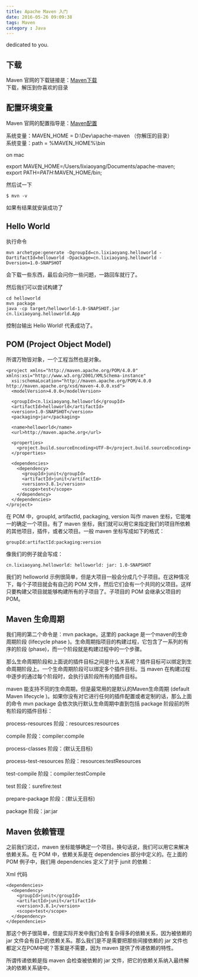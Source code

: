 ```yaml
---
title: Apache Maven 入门
date: 2016-05-26 09:09:38
tags: Maven
category : Java
---
```


dedicated to you.  

## 下载  

Maven 官网的下载链接是：[Maven下载](http://maven.apache.org/download.cgi)  
下载，解压到你喜欢的目录
<!-- more -->
## 配置环境变量  

Maven 官网的配置指导是：[Maven配置](http://maven.apache.org/install.html)

系统变量：MAVEN_HOME = D:\Dev\apache-maven  （你解压的目录）  
系统变量：path = %MAVEN_HOME%\bin  

on mac

export MAVEN_HOME=/Users/lixiaoyang/Documents/apache-maven;  
export PATH=$PATH:$MAVEN_HOME/bin;

然后试一下  

    $ mvn -v

如果有结果就安装成功了

## Hello World  

执行命令  

    mvn archetype:generate -DgroupId=cn.lixiaoyang.helloworld -DartifactId=helloworld -Dpackage=cn.lixiaoyang.helloworld -Dversion=1.0-SNAPSHOT

会下载一些东西，最后会问你一些问题，一路回车就行了。  

然后我们可以尝试构建了

    cd helloworld
    mvn package
    java -cp target/helloworld-1.0-SNAPSHOT.jar cn.lixiaoyang.helloworld.App

控制台输出 Hello World! 代表成功了。

## POM (Project Object Model)  

所谓万物皆对象，一个工程当然也是对象。

    <project xmlns="http://maven.apache.org/POM/4.0.0" xmlns:xsi="http://www.w3.org/2001/XMLSchema-instance"
      xsi:schemaLocation="http://maven.apache.org/POM/4.0.0 http://maven.apache.org/xsd/maven-4.0.0.xsd">
      <modelVersion>4.0.0</modelVersion>

      <groupId>cn.lixiaoyang.helloworld</groupId>
      <artifactId>helloworld</artifactId>
      <version>1.0-SNAPSHOT</version>
      <packaging>jar</packaging>

      <name>helloworld</name>
      <url>http://maven.apache.org</url>

      <properties>
        <project.build.sourceEncoding>UTF-8</project.build.sourceEncoding>
      </properties>

      <dependencies>
        <dependency>
          <groupId>junit</groupId>
          <artifactId>junit</artifactId>
          <version>3.8.1</version>
          <scope>test</scope>
        </dependency>
      </dependencies>
    </project>


在 POM 中，groupId, artifactId, packaging, version 叫作 maven 坐标，它能唯一的确定一个项目。有了 maven 坐标，我们就可以用它来指定我们的项目所依赖的其他项目，插件，或者父项目。一般 maven 坐标写成如下的格式：

    groupId:artifactId:packaging:version

像我们的例子就会写成：

    cn.lixiaoyang.helloworld: helloworld: jar: 1.0-SNAPSHOT

我们的 helloworld 示例很简单，但是大项目一般会分成几个子项目。在这种情况下，每个子项目就会有自己的 POM 文件，然后它们会有一个共同的父项目。这样只要构建父项目就能够构建所有的子项目了。子项目的 POM 会继承父项目的 POM。

## Maven 生命周期  

我们用的第二个命令是：mvn package。这里的 package 是一个maven的生命周期阶段 (lifecycle phase )。生命周期指项目的构建过程，它包含了一系列的有序的阶段 (phase)，而一个阶段就是构建过程中的一个步骤。  

那么生命周期阶段和上面说的插件目标之间是什么关系呢？插件目标可以绑定到生命周期阶段上。一个生命周期阶段可以绑定多个插件目标。当 maven 在构建过程中逐步的通过每个阶段时，会执行该阶段所有的插件目标。  

maven 能支持不同的生命周期，但是最常用的是默认的Maven生命周期 (default Maven lifecycle )。如果你没有对它进行任何的插件配置或者定制的话，那么上面的命令 mvn package 会依次执行默认生命周期中直到包括 package 阶段前的所有阶段的插件目标：

process-resources 阶段：resources:resources

compile 阶段：compiler:compile

process-classes 阶段：(默认无目标)

process-test-resources 阶段：resources:testResources

test-compile 阶段：compiler:testCompile

test 阶段：surefire:test

prepare-package 阶段：(默认无目标)

package 阶段：jar:jar

## Maven 依赖管理  

之前我们说过，maven 坐标能够确定一个项目。换句话说，我们可以用它来解决依赖关系。在 POM 中，依赖关系是在 dependencies 部分中定义的。在上面的 POM 例子中，我们用 dependencies 定义了对于 junit 的依赖：

Xml 代码

    <dependencies>
      <dependency>
        <groupId>junit</groupId>
        <artifactId>junit</artifactId>
        <version>3.8.1</version>
        <scope>test</scope>
      </dependency>
    </dependencies>

那这个例子很简单，但是实际开发中我们会有复杂得多的依赖关系，因为被依赖的 jar 文件会有自己的依赖关系。那么我们是不是需要把那些间接依赖的 jar 文件也都定义在POM中呢？答案是不需要，因为 maven 提供了传递依赖的特性。

所谓传递依赖是指 maven 会检查被依赖的 jar 文件，把它的依赖关系纳入最终解决的依赖关系链中。
